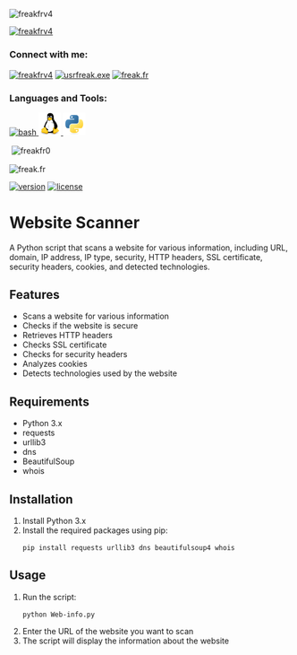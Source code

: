 <p align="left"> <img src="https://komarev.com/ghpvc/?username=freakfrv4&label=Profile%20views&color=0e75b6&style=flat" alt="freakfrv4" /> </p>

<p align="left"> <a href="https://twitter.com/freakfrv4" target="blank"><img src="https://img.shields.io/twitter/follow/Freak.fr?logo=twitter&style=for-the-badge" alt="freakfrv4" /></a> </p>

<h3 align="left">Connect with me:</h3>
<p align="left">
<a href="https://twitter.com/freakfrv4" target="blank"><img align="center" src="https://raw.githubusercontent.com/rahuldkjain/github-profile-readme-generator/master/src/images/icons/Social/twitter.svg" alt="freakfrv4" height="30" width="40" /></a>
<a href="https://instagram.com/usrfreak.exe" target="blank"><img align="center" src="https://raw.githubusercontent.com/rahuldkjain/github-profile-readme-generator/master/src/images/icons/Social/instagram.svg" alt="usrfreak.exe" height="30" width="40" /></a>
<a href="https://discord.gg/freak.fr" target="blank"><img align="center" src="https://raw.githubusercontent.com/rahuldkjain/github-profile-readme-generator/master/src/images/icons/Social/discord.svg" alt="freak.fr" height="30" width="40" /></a>
</p>

<h3 align="left">Languages and Tools:</h3>
<p align="left"> <a href="https://www.gnu.org/software/bash/" target="_blank" rel="noreferrer"> <img src="https://www.vectorlogo.zone/logos/gnu_bash/gnu_bash-icon.svg" alt="bash" width="40" height="40"/> </a> <a href="https://www.linux.org/" target="_blank" rel="noreferrer"> <img src="https://raw.githubusercontent.com/devicons/devicon/master/icons/linux/linux-original.svg" alt="linux" width="40" height="40"/> </a> <a href="https://www.python.org" target="_blank" rel="noreferrer"> <img src="https://raw.githubusercontent.com/devicons/devicon/master/icons/python/python-original.svg" alt="python" width="40" height="40"/> </a> </p>

<p>&nbsp;<img align="center" src="https://github-readme-stats.vercel.app/api?username=freakfr0&show_icons=true&locale=en" alt="freakfr0" /></p>
<p><img align="center" src="https://github-readme-streak-stats.herokuapp.com/?user=freakfr0&" alt="freak.fr" /></p>

[![version](https://img.shields.io/badge/version-1.0-beige)](https://github.com/your-username/your-repo/releases/tag/v1.0.0)
[![license](https://img.shields.io/badge/license-Titan-beige)](https://github.com/freakfr0/titanv4/blob/main/LICENSE)

# Website Scanner

A Python script that scans a website for various information, including URL, domain, IP address, IP type, security, HTTP headers, SSL certificate, security headers, cookies, and detected technologies.

## Features

- Scans a website for various information
- Checks if the website is secure
- Retrieves HTTP headers
- Checks SSL certificate
- Checks for security headers
- Analyzes cookies
- Detects technologies used by the website

## Requirements

- Python 3.x
- requests
- urllib3
- dns
- BeautifulSoup
- whois

## Installation

1. Install Python 3.x
2. Install the required packages using pip:
   ```
   pip install requests urllib3 dns beautifulsoup4 whois
   ```

## Usage

1. Run the script:
   ```
   python Web-info.py
   ```
2. Enter the URL of the website you want to scan
3. The script will display the information about the website


